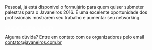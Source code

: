 Pessoal, já está disponível o formulário para quem quiser submeter palestras para o Javaneiros 2016. É uma excelente oportunidade dos profissionais mostrarem seu trabalho e aumentar seu networking. 

<div class="text-center">
<a href="hhttps://goo.gl/forms/XyfwBdoa3lSFvTdk1" target="_blank" class="style-scope header-content" style="color: white; ">
  <paper-button class="primary style-scope header-content x-scope paper-button-0" raised="" role="button" tabindex="0" animated="" aria-disabled="false" elevation="1">Submeter uma palestra</paper-button>
</a>
</div>

Alguma dúvida? Entre em contato com os organizadores pelo email [contato@javaneiros.com.br](mailto:contato@javaneiros.com.br)



